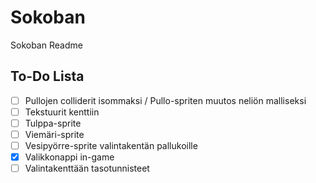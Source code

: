 # Sokoban

Sokoban Readme

## To-Do Lista
- [ ] Pullojen colliderit isommaksi / Pullo-spriten muutos neliön malliseksi
- [ ] Tekstuurit kenttiin
- [ ] Tulppa-sprite
- [ ] Viemäri-sprite
- [ ] Vesipyörre-sprite valintakentän pallukoille
- [X] Valikkonappi in-game
- [ ] Valintakenttään tasotunnisteet
